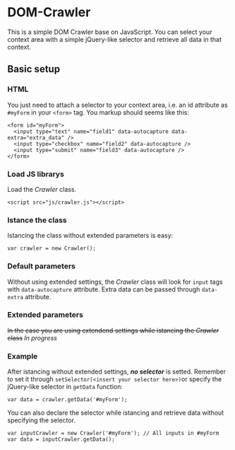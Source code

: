 # DOM-Crawler
This is a simple DOM Crawler base on JavaScript. You can select your context area with a simple jQuery-like selector and retrieve all data in that context.

## Basic setup
### HTML
You just need to attach a selector to your context area, i.e. an id attribute as ```#myForm``` in your ```<form>``` tag. You markup should seems like this:
```
<form id="myForm">
  <input type="text" name="field1" data-autocapture data-extra="extra_data" />
  <input type="checkbox" name="field2" data-autocapture />
  <input type="submit" name="field3" data-autocapture />
</form>
```

### Load JS librarys
Load the *Crawler* class.
```
<script src="js/crawler.js"></script>
```

### Istance the class
Istancing the class without extended parameters is easy:

```var crawler = new Crawler();```


### Default parameters
Without using extended settings, the *Crawler* class will look for ```input``` tags with ```data-autocapture``` attribute. Extra data can be passed through ```data-extra``` attribute.

### Extended parameters
~~In the case you are using extendend settings while istancing the *Crawler* class~~ *In progress*

### Example
After istancing without extended settings, ***no selector*** is setted. Remember to set it through ```setSelector(<insert your selector here>)```or specify the jQuery-like selector in ```getData``` function:

```var data = crawler.getData('#myForm');```

You can also declare the selector while istancing and retrieve data without specifying the selector.

```
var inputCrawler = new Crawler('#myForm'); // All inputs in #myForm
var data = inputCrawler.getData();
```
